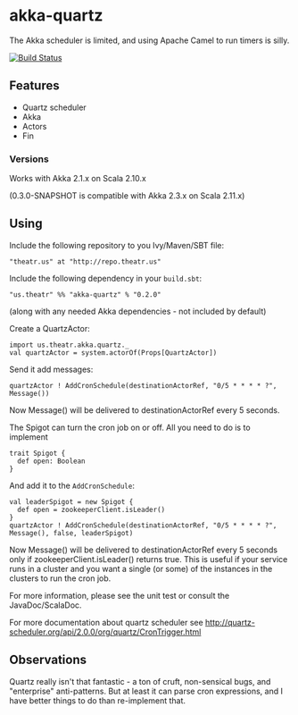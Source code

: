 akka-quartz
===============

The Akka scheduler is limited, and using Apache Camel to run timers is silly.

[![Build Status](https://travis-ci.org/theatrus/akka-quartz.svg?branch=master)](https://travis-ci.org/theatrus/akka-quartz)


## Features ##

* Quartz scheduler
* Akka
* Actors
* Fin

### Versions ###

Works with Akka 2.1.x on Scala 2.10.x

(0.3.0-SNAPSHOT is compatible with Akka 2.3.x on Scala 2.11.x)

## Using ##

Include the following repository to you Ivy/Maven/SBT file:

    "theatr.us" at "http://repo.theatr.us"

Include the following dependency in your `build.sbt`:

    "us.theatr" %% "akka-quartz" % "0.2.0"

(along with any needed Akka dependencies - not included by default)

Create a QuartzActor:

    import us.theatr.akka.quartz._
    val quartzActor = system.actorOf(Props[QuartzActor])

Send it add messages:

    quartzActor ! AddCronSchedule(destinationActorRef, "0/5 * * * * ?", Message())

Now Message() will be delivered to destinationActorRef every 5 seconds.

The Spigot can turn the cron job on or off. All you need to do is to implement

    trait Spigot {
      def open: Boolean
    }

And add it to the ```AddCronSchedule```:

    val leaderSpigot = new Spigot {
      def open = zookeeperClient.isLeader()
    }
    quartzActor ! AddCronSchedule(destinationActorRef, "0/5 * * * * ?", Message(), false, leaderSpigot)

Now Message() will be delivered to destinationActorRef every 5 seconds only if zookeeperClient.isLeader() returns true.
This is useful if your service runs in a cluster and you want a single (or some) of the instances in the clusters to run the cron job.

For more information, please see the unit test or consult the JavaDoc/ScalaDoc.

For more documentation about quartz scheduler see
http://quartz-scheduler.org/api/2.0.0/org/quartz/CronTrigger.html

## Observations ##

Quartz really isn't that fantastic - a ton of cruft, non-sensical bugs, and "enterprise" anti-patterns.
But at least it can parse cron expressions, and I have better things to do than re-implement that.
